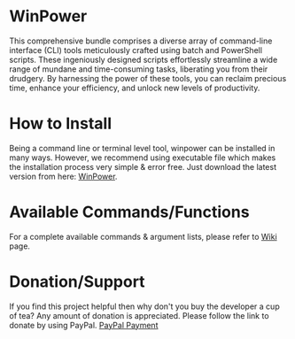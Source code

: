 # WinPower
This comprehensive bundle comprises a diverse array of command-line interface (CLI) tools meticulously
crafted using batch and PowerShell scripts. These ingeniously designed scripts effortlessly streamline
a wide range of mundane and time-consuming tasks, liberating you from their drudgery. By harnessing the
power of these tools, you can reclaim precious time, enhance your efficiency, and unlock new levels of 
productivity.

# How to Install
Being a command line or terminal level tool, winpower can be installed in many ways. However, we recommend
using executable file which makes the installation process very simple & error free.
Just download the latest version from here: [WinPower](https://github.com/csabdulahad/winpower/tree/main/download).

# Available Commands/Functions
For a complete available commands & argument lists, please refer to [Wiki](https://github.com/csabdulahad/winpower/wiki) page. 

# Donation/Support
If you find this project helpful then why don't you buy the developer a cup of tea? Any amount of donation is appreciated. Please follow the link to donate by using PayPal.
[PayPal Payment](https://paypal.me/rootdata21?country.x=GB&locale.x=en_GB)

